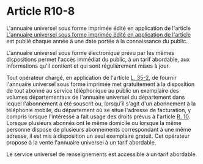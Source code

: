 # Article R10-8

L'annuaire universel sous forme imprimée édité en application de l'article [L'annuaire universel sous forme imprimée édité en application de l'article][1] est publié chaque année à une date portée à la connaissance du public.

L'annuaire universel sous forme électronique prévu par les mêmes dispositions permet l'accès immédiat du public, à un tarif abordable, aux informations qu'il contient et qui sont régulièrement mises à jour. 

Tout opérateur chargé, en application de l'article [L. 35-2][2], de fournir l'annuaire universel sous forme imprimée met gratuitement à la disposition de tout abonné au service téléphonique au public un exemplaire des volumes départementaux de l'annuaire universel du département dans lequel l'abonnement a été souscrit ou, lorsqu'il s'agit d'un abonnement à la téléphonie mobile, du département où se situe l'adresse de facturation, y compris lorsque l'intéressé a fait usage des droits prévus à l'article [R. 10][3]. Lorsque plusieurs abonnés ont le même domicile ou lorsque la même personne dispose de plusieurs abonnements correspondant à une même adresse, il est mis à disposition un seul exemplaire gratuit. Cet opérateur propose à la vente l'annuaire universel à un tarif abordable. 

Le service universel de renseignements est accessible à un tarif abordable.

 [1]: /affichCodeArticle.do?cidTexte=LEGITEXT000006070987&idArticle=LEGIARTI000006465815&dateTexte=&categorieLien=cid
 [2]: /affichCodeArticle.do?cidTexte=LEGITEXT000006070987&idArticle=LEGIARTI000006465807&dateTexte=&categorieLien=cid
 [3]: /affichCodeArticle.do?cidTexte=LEGITEXT000006070987&idArticle=LEGIARTI000006466538&dateTexte=&categorieLien=cid